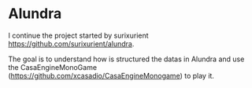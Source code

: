 # Alundra
I continue the project started by surixurient https://github.com/surixurient/alundra.

The goal is to understand how is structured the datas in Alundra and use the CasaEngineMonoGame (https://github.com/xcasadio/CasaEngineMonogame) to play it.
